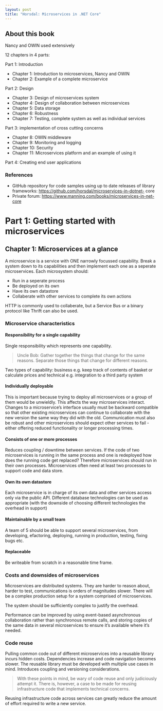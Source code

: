 ```yaml
---
layout: post
title: "Horsdal: Microservices in .NET Core"
---
```

## About this book

Nancy and OWIN used extensively

12 chapters in 4 parts:

Part 1: Introduction
* Chapter 1: Introduction to microservices, Nancy and OWIN
* Chapter 2: Example of a complete microservice

Part 2: Design
* Chapter 3: Design of microservices system
* Chapter 4: Design of collaboration between microservices
* Chapter 5: Data storage
* Chapter 6: Robustness
* Chapter 7: Testing, complete system as well as individual services

Part 3: implementation of cross cutting concerns
* Chapter 8: OWIN middleware
* Chapter 9: Monitoring and logging
* Chapter 10: Security
* Chapter 11: Microservices platform and an example of using it

Part 4: Creating end user applications

### References

* GitHub repository for code samples using up to date releases of library frameworks: https://github.com/horsdal/microservices-in-dotnet- core
* Private forum: https://www.manning.com/books/microservices-in-net-core

# Part 1: Getting started with microservices

## Chapter 1: Microservices at a glance

A microservice is a service with ONE narrowly focussed capability. Break a system down to its capabilities and then implement each one as a seperate microservices. Each microsystem should:

* Run in a seperate process
* Be deployed on its own
* Have its own datastore
* Collaberate with other services to complete its own actions

HTTP is commonly used to collaberate, but a Service Bus or a binary protocol like Thrift can also be used. 

### Microservice characteristics

#### Responsibility for a single capability

Single responsibility which represents one capability. 

>Uncle Bob: Gather together the things that change for the same reasons. Separate those things that change for different reasons.

Two types of capability: business e.g. keep track of contents of basket or calculate prices and technical e.g. integration to a third party system

#### Individually deployable

This is important because trying to deploy all microservices or a group of them would be unwieldly. This affects the way microservices interact. Changes to a microservice’s interface usually must be backward compatible so that other existing microservices can continue to collaborate with the new version the same way they did with the old. Communication must also be robust and other microservices should expect other services to fail - either offering reduced functionality or longer processing times.

#### Consists of one or more processes

Reduces coupling / downtime between services. If the code of two microservices is running in the same process and one is redeployed how does the running code get replaced? Therefore microservices should run in their own processes. Microservices often need at least two processes to support code and data store. 

#### Own its own datastore

Each microservice is in charge of its own data and other services access only via the public API. Different database technologies can be used as appropriate (with the downside of choosing different technologies the overhead in support)

#### Maintainable by a small team

A team of 5 should be able to support several microservices, from developing, efactoring, deploying, running in production, testing, fixing bugs etc.

#### Replaceable

Be writeable from scratch in a reasonable time frame. 

### Costs and downsides of microservices

Microservices are distributed systems. They are harder to reason about, harder to test, communications is orders of magnitudes slower. There will be a complex production setup for a system comprised of microservices. 

The system should be sufficiently complex to justify the overhead.

Performance can be improved by using event-based asynchronous collaboration rather than synchronous remote calls, and storing copies of the same data in several microservices to ensure it’s available where it’s needed.

### Code reuse

Pulling common code out of different microservices into a reusable library incurs hidden costs. Dependencies increase and code navigation becomes slower. The reusable library must be developed with multiple use cases in mind. Introduces coupling and versioning considerations. 

>With these points in mind, be wary of code reuse and only judiciously attempt it. There is, however, a case to be made for reusing infrastructure code that implements technical concerns.

Reusing infrastructure code across services can greatly reduce the amount of effort required to write a new service.